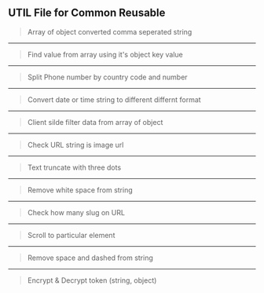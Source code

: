   ## UTIL File for Common Reusable 

> Array of object converted comma seperated string 
---
> Find value from array using it's object key value 
---
> Split Phone number by country code and number
---
> Convert date or time string to different differnt format
---
> Client silde filter data from array of object
---
> Check URL string is image url
---
> Text truncate with three dots
---
> Remove white space from string
---
> Check how many slug on URL
---
> Scroll to particular element
---
> Remove space and dashed from string
---
> Encrypt & Decrypt token (string, object)